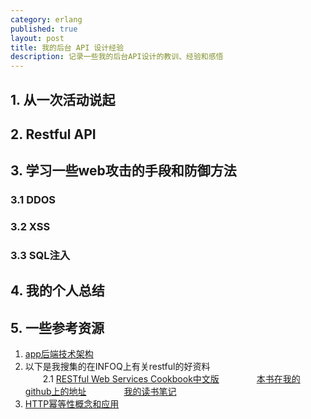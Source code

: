 ```yaml
---
category: erlang
published: true
layout: post
title: 我的后台 API 设计经验
description: 记录一些我的后台API设计的教训、经验和感悟
---  
```


## 1. 从一次活动说起  

## 2. Restful API  


## 3. 学习一些web攻击的手段和防御方法  

### 3.1 DDOS  

### 3.2 XSS  

### 3.3 SQL注入  

## 4. 我的个人总结  

## 5. 一些参考资源  
>  
1. [app后端技术架构](http://blog.csdn.net/column/details/mobilebackend.html)
2. 以下是我搜集的在INFOQ上有关restful的好资料  
　　2.1 [RESTful Web Services Cookbook中文版](http://www.infoq.com/cn/minibooks/restful-web-services-cookbook-cn)
　　　　[本书在我的github上的地址]()
　　　　[我的读书笔记]()
3.	[HTTP幂等性概念和应用](http://coolshell.cn/articles/4787.html)
